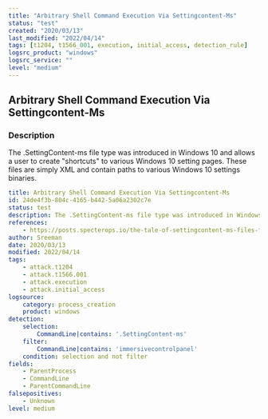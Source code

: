 ```yaml
---
title: "Arbitrary Shell Command Execution Via Settingcontent-Ms"
status: "test"
created: "2020/03/13"
last_modified: "2022/04/14"
tags: [t1204, t1566_001, execution, initial_access, detection_rule]
logsrc_product: "windows"
logsrc_service: ""
level: "medium"
---
```


## Arbitrary Shell Command Execution Via Settingcontent-Ms

### Description

The .SettingContent-ms file type was introduced in Windows 10 and allows a user to create "shortcuts" to various Windows 10 setting pages. These files are simply XML and contain paths to various Windows 10 settings binaries.

```yml
title: Arbitrary Shell Command Execution Via Settingcontent-Ms
id: 24de4f3b-804c-4165-b442-5a06a2302c7e
status: test
description: The .SettingContent-ms file type was introduced in Windows 10 and allows a user to create "shortcuts" to various Windows 10 setting pages. These files are simply XML and contain paths to various Windows 10 settings binaries.
references:
    - https://posts.specterops.io/the-tale-of-settingcontent-ms-files-f1ea253e4d39
author: Sreeman
date: 2020/03/13
modified: 2022/04/14
tags:
    - attack.t1204
    - attack.t1566.001
    - attack.execution
    - attack.initial_access
logsource:
    category: process_creation
    product: windows
detection:
    selection:
        CommandLine|contains: '.SettingContent-ms'
    filter:
        CommandLine|contains: 'immersivecontrolpanel'
    condition: selection and not filter
fields:
    - ParentProcess
    - CommandLine
    - ParentCommandLine
falsepositives:
    - Unknown
level: medium

```
